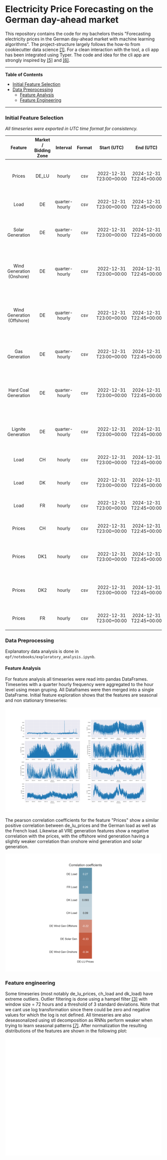 
# Electricity Price Forecasting on the German day-ahead market

This repository contains the code for my bachelors thesis "Forecasting electricity prices in the German day-ahead market with machine learning algorithms". The project-structure largely follows the how-to from cookiecutter data science [[1]](./references/refs.md). For a clean interaction with the tool, a cli app has been integrated using Typer. The code and idea for the cli app are strongly inspired by [[5]](./references/refs.md) and [[6]](./references/refs.md).

---

**Table of Contents**

- [Initial Feature Selection](#initial-feature-selection)
- [Data Preprocessing](#data-preprocessing)
  - [Feature Analysis](#feature-analysis)
  - [Feature Engineering](#feature-engineering)

---

### Initial Feature Selection

*All timeseries were exported in UTC time format for consistency.*

|          Feature           | Market / Bidding Zone |    Interval    | Format |        Start (UTC)         |         End (UTC)          |                                                                                                                                                                      Source                                                                                                                                                                      |
|:--------------------------:|:---------------------:|:--------------:|:------:|:--------------------------:|:--------------------------:|:------------------------------------------------------------------------------------------------------------------------------------------------------------------------------------------------------------------------------------------------------------------------------------------------------------------------------------------------:|
|           Prices           |         DE_LU         |     hourly     |  csv   | 2022-12-31<br>T23:00+00:00 | 2024-12-31<br>T22:45+00:00 |                  [DE_LU Prices 2023](https://www.energy-charts.info/charts/price_spot_market/chart.htm?l=de&c=DE&year=2023&interval=year&legendItems=fy6&timezone=utc)<br>[DE_LU Prices 2024](https://www.energy-charts.info/charts/price_spot_market/chart.htm?l=de&c=DE&year=2024&interval=year&legendItems=ey5&timezone=utc)                  |
|            Load            |          DE           | quarter-hourly |  csv   | 2022-12-31<br>T23:00+00:00 | 2024-12-31<br>T22:45+00:00 |                     [DE Load 2023](https://www.energy-charts.info/charts/power/chart.htm?l=de&c=DE&legendItems=nyi&year=2023&interval=year&timezone=utc&source=entsoe)<br>[DE Load 2024](https://www.energy-charts.info/charts/power/chart.htm?l=de&c=DE&legendItems=nyi&year=2024&interval=year&timezone=utc&source=entsoe)                     |
|      Solar Generation      |          DE           | quarter-hourly |  csv   | 2022-12-31<br>T23:00+00:00 | 2024-12-31<br>T22:45+00:00 |         [DE Solar Generation 2023](https://www.energy-charts.info/charts/power/chart.htm?l=de&c=DE&legendItems=nyh&year=2023&interval=year&timezone=utc&source=entsoe)<br>[DE Solar Generation 2024](https://www.energy-charts.info/charts/power/chart.htm?l=de&c=DE&legendItems=nyh&year=2024&interval=year&timezone=utc&source=entsoe)         |
| Wind Generation (Onshore)  |          DE           | quarter-hourly |  csv   | 2022-12-31<br>T23:00+00:00 | 2024-12-31<br>T22:45+00:00 |  [DE Wind Generation Onshore 2023](https://www.energy-charts.info/charts/power/chart.htm?l=de&c=DE&legendItems=nyg&year=2023&interval=year&timezone=utc&source=entsoe)<br>[DE Wind Generation Onshore 2024](https://www.energy-charts.info/charts/power/chart.htm?l=de&c=DE&legendItems=nyg&year=2024&interval=year&timezone=utc&source=entsoe)  |
| Wind Generation (Offshore) |          DE           | quarter-hourly |  csv   | 2022-12-31<br>T23:00+00:00 | 2024-12-31<br>T22:45+00:00 | [DE Wind Generation Offshore 2023](https://www.energy-charts.info/charts/power/chart.htm?l=de&c=DE&legendItems=nyf&year=2023&interval=year&timezone=utc&source=entsoe)<br>[DE Wind Generation Offshore 2024](https://www.energy-charts.info/charts/power/chart.htm?l=de&c=DE&legendItems=nyf&year=2024&interval=year&timezone=utc&source=entsoe) |
|       Gas Generation       |          DE           | quarter-hourly |  csv   | 2022-12-31<br>T23:00+00:00 | 2024-12-31<br>T22:45+00:00 |           [DE Gas Generation 2023](https://www.energy-charts.info/charts/power/chart.htm?l=de&c=DE&source=entsoe&legendItems=ny8&year=2023&interval=year&timezone=utc)<br>[DE Gas Generation 2024](https://www.energy-charts.info/charts/power/chart.htm?l=de&c=DE&source=entsoe&legendItems=ny8&year=2024&interval=year&timezone=utc)           |
|    Hard Coal Generation    |          DE           | quarter-hourly |  csv   | 2022-12-31<br>T23:00+00:00 | 2024-12-31<br>T22:45+00:00 |     [DE Hard Coal Generation 2023](https://www.energy-charts.info/charts/power/chart.htm?l=de&c=DE&source=entsoe&legendItems=ny6&year=2023&interval=year&timezone=utc)<br>[DE Hard Coal Generation 2024](https://www.energy-charts.info/charts/power/chart.htm?l=de&c=DE&source=entsoe&legendItems=ny5&year=2024&interval=year&timezone=utc)     |
|     Lignite Generation     |          DE           | quarter-hourly |  csv   | 2022-12-31<br>T23:00+00:00 | 2024-12-31<br>T22:45+00:00 |       [DE Lignite Generation 2023](https://www.energy-charts.info/charts/power/chart.htm?l=de&c=DE&source=entsoe&legendItems=ny5&year=2023&interval=year&timezone=utc)<br>[DE Lignite Generation 2024](https://www.energy-charts.info/charts/power/chart.htm?l=de&c=DE&source=entsoe&legendItems=ny4&year=2024&interval=year&timezone=utc)       |
|            Load            |          CH           |     hourly     |  csv   | 2022-12-31<br>T23:00+00:00 | 2024-12-31<br>T22:45+00:00 |                     [CH Load 2023](https://www.energy-charts.info/charts/power/chart.htm?l=de&c=CH&legendItems=cy7&year=2023&interval=year&source=entsoe&timezone=utc)<br>[CH Load 2024](https://www.energy-charts.info/charts/power/chart.htm?l=de&c=CH&legendItems=cy7&year=2024&interval=year&source=entsoe&timezone=utc)                     |
|            Load            |          DK           |     hourly     |  csv   | 2022-12-31<br>T23:00+00:00 | 2024-12-31<br>T22:45+00:00 |                     [DK Load 2023](https://www.energy-charts.info/charts/power/chart.htm?l=de&c=DK&legendItems=fy9&year=2023&interval=year&source=entsoe&timezone=utc)<br>[DK Load 2024](https://www.energy-charts.info/charts/power/chart.htm?l=de&c=DK&legendItems=fy9&year=2024&interval=year&source=entsoe&timezone=utc)                     |
|            Load            |          FR           |     hourly     |  csv   | 2022-12-31<br>T23:00+00:00 | 2024-12-31<br>T22:45+00:00 |                     [FR Load 2023](https://www.energy-charts.info/charts/power/chart.htm?l=de&c=FR&legendItems=jye&year=2023&interval=year&source=entsoe&timezone=utc)<br>[FR Load 2024](https://www.energy-charts.info/charts/power/chart.htm?l=de&c=FR&legendItems=jye&year=2024&interval=year&source=entsoe&timezone=utc)                     |
|           Prices           |          CH           |     hourly     |  csv   | 2022-12-31<br>T23:00+00:00 | 2024-12-31<br>T22:45+00:00 |                     [CH Prices 2023](https://www.energy-charts.info/charts/price_spot_market/chart.htm?l=de&c=CH&legendItems=by4&year=2023&interval=year&timezone=utc)<br>[CH Prices 2024](https://www.energy-charts.info/charts/price_spot_market/chart.htm?l=de&c=CH&legendItems=by4&year=2024&interval=year&timezone=utc)                     |
|           Prices           |          DK1          |     hourly     |  csv   | 2022-12-31<br>T23:00+00:00 | 2024-12-31<br>T22:45+00:00 |                    [DK1 Prices 2023](https://www.energy-charts.info/charts/price_spot_market/chart.htm?l=de&c=DK&legendItems=7y4&year=2023&interval=year&timezone=utc)<br>[DK1 Prices 2024](https://www.energy-charts.info/charts/price_spot_market/chart.htm?l=de&c=DK&legendItems=7y4&year=2024&interval=year&timezone=utc)                    |
|           Prices           |          DK2          |     hourly     |  csv   | 2022-12-31<br>T23:00+00:00 | 2024-12-31<br>T22:45+00:00 |                    [DK2 Prices 2023](https://www.energy-charts.info/charts/price_spot_market/chart.htm?l=de&c=DK&legendItems=7y5&year=2023&interval=year&timezone=utc)<br>[DK2 Prices 2024](https://www.energy-charts.info/charts/price_spot_market/chart.htm?l=de&c=DK&legendItems=7y5&year=2024&interval=year&timezone=utc)                    |
|           Prices           |          FR           |     hourly     |  csv   | 2022-12-31<br>T23:00+00:00 | 2024-12-31<br>T22:45+00:00 |                    [FR Prices 2023](https://www.energy-charts.info/charts/price_spot_market/chart.htm?l=de&c=FR&legendItems=8y6&year=2023&interval=year&timezone=utc)<br>[FR Prices 2024 ](https://www.energy-charts.info/charts/price_spot_market/chart.htm?l=de&c=FR&legendItems=8y6&year=2024&interval=year&timezone=utc)                     |

### Data Preprocessing

Explanatory data analysis is done in ```epf/notebooks/exploratory_analysis.ipynb```.

#### Feature Analysis

For feature analysis all timeseries were read into pandas DataFrames. Timeseries with a quarter hourly frequency were 
aggregated to the hour level using mean gruping. All Dataframes were then merged into a single DataFrame. 
Initial feature exploration shows that the features are seasonal and non stationary timeseries:

![Visual Feature Overview](./reports/figures/raw_data_overview.png)

The pearson correlation coefficients for the feature "Prices" show a similar positive correlation between de_lu_prices 
and the German load as well as the French load. Likewise all VRE generation features show a negative correlation with
the prices, with the offshore wind generation having a slightly weaker correlation than onshore wind generation and
solar generation.

![Price correlation coefficients](./reports/figures/de_lu_price_correlations.png)



### Feature engineering

Some timeseries (most notably de_lu_prices, ch_load and dk_load) have extreme outliers. 
Outlier filtering is done using a hampel filter [[3]](./references/refs.md) with window size = 72 hours 
and a threshold of 3 standard deviations.
Note that we cant use log transformation since there could be zero and negative values for which the log is not defined.
All timeseries are also deseasonalized using stl decomposition as RNNs perform weaker when trying to learn seasonal
patterns [[7]](./references/refs.md).
After normalization the resulting distributions of the features are shown in the following plot:

![Feature Distributions](./reports/figures/normalized_data_distribution_first_window.png)